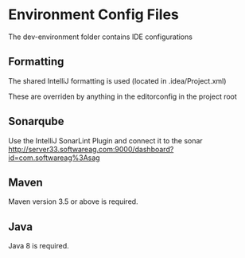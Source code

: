 Environment Config Files
=====

The dev-environment folder contains IDE configurations

## Formatting

The shared IntelliJ formatting is used (located in .idea/Project.xml)

These are overriden by anything in the editorconfig in the project root

## Sonarqube

Use  the IntelliJ SonarLint Plugin and connect it to the sonar http://server33.softwareag.com:9000/dashboard?id=com.softwareag%3Asag


## Maven

Maven version 3.5 or above is required.

   
## Java

Java 8 is required.
